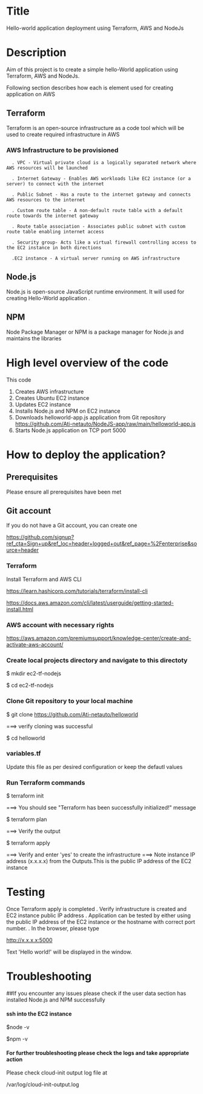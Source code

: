 # Title
Hello-world application deployment using Terraform, AWS and NodeJs

# Description
Aim of this project is to create a simple hello-World application using Terraform, AWS and NodeJs. 

Following section describes how each is element used for creating application on AWS 

## Terraform 
Terraform is an open-source infrastructure as a code tool which will be used to create required infrastructure in AWS

### AWS Infrastructure to be provisioned 

      . VPC - Virtual private cloud is a logically separated network where AWS resources will be launched

      . Internet Gateway - Enables AWS workloads like EC2 instance (or a server) to connect with the internet  

      . Public Subnet - Has a route to the internet gateway and connects AWS resources to the internet 

      . Custom route table - A non-default route table with a default route towards the internet gateway

      . Route table association - Associates public subnet with custom route table enabling internet access

      . Security group- Acts like a virtual firewall controlling access to the EC2 instance in both directions
                           
      .EC2 instance - A virtual server running on AWS infrastructure

## Node.js
 Node.js is open-source JavaScript runtime environment. It will used for creating Hello-World application
      . 
## NPM
Node Package Manager or NPM is a package manager for Node.js and maintains the libraries

# High level overview of the code
 This code 
 1. Creates AWS infrastructure
 2. Creates Ubuntu EC2 instance
 3. Updates EC2 instance
 4. Installs Node.js and NPM on EC2 instance
 5. Downloads helloworld-app.js application from Git repository https://github.com/Ati-netauto/NodeJS-app/raw/main/helloworld-app.js
 6. Starts Node.js application on TCP port 5000

 
# How to deploy the application?

## Prerequisites
Please ensure all prerequisites have been met

## Git account 

If you do not have a Git account, you can create one 

https://github.com/signup?ref_cta=Sign+up&ref_loc=header+logged+out&ref_page=%2Fenterprise&source=header


### Terraform 
Install Terraform and AWS CLI

https://learn.hashicorp.com/tutorials/terraform/install-cli

https://docs.aws.amazon.com/cli/latest/userguide/getting-started-install.html

### AWS account with necessary rights

https://aws.amazon.com/premiumsupport/knowledge-center/create-and-activate-aws-account/


### Create local projects directory and navigate to this directoty

$ mkdir ec2-tf-nodejs

$ cd ec2-tf-nodejs

### Clone Git repository to your local machine

$ git clone https://github.com/Ati-netauto/helloworld
  
 ===> verify cloning was successful 
 
 $ cd helloworld
 
### variables.tf

Update this file as per desired configuration or keep the defautl values
 
 
### Run Terraform commands

$ terraform init

===> You should see "Terraform has been successfully initialized!" message

$ terraform plan

===> Verify the output 

$ terraform apply

===> Verify and enter 'yes' to create the infrastructure
===> Note instance IP address (x.x.x.x) from the Outputs.This is the public IP address of the EC2 instance 

# Testing

Once Terraform apply is completed 
  . Verify infrastructure is created and EC2 instance public IP address
  . Application can be tested by either using the public IP address of the EC2 instance or the hostname with correct port number.
  . In the browser, please type

http://x.x.x.x:5000

Text 'Hello world!' will be displayed in the window.

# Troubleshooting
##If you encounter any issues please check if the user data section has installed Node.js and NPM successfully

#### ssh into the EC2 instance 

$node -v

$npm -v

#### For further troubleshooting please check the logs and take appropriate action
Please check cloud-init output log file at 

/var/log/cloud-init-output.log





